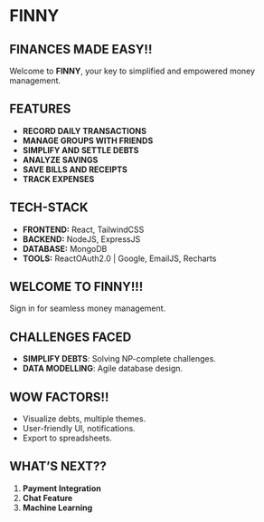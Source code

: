 # **FINNY**

## FINANCES MADE EASY!!
Welcome to **FINNY**, your key to simplified and empowered money management.

## FEATURES
- **RECORD DAILY TRANSACTIONS**
- **MANAGE GROUPS WITH FRIENDS**
- **SIMPLIFY AND SETTLE DEBTS**
- **ANALYZE SAVINGS**
- **SAVE BILLS AND RECEIPTS**
- **TRACK EXPENSES**

## TECH-STACK
- **FRONTEND:** React, TailwindCSS
- **BACKEND:** NodeJS, ExpressJS
- **DATABASE:** MongoDB
- **TOOLS:** ReactOAuth2.0 | Google, EmailJS, Recharts

## WELCOME TO **FINNY**!!!
Sign in for seamless money management.

## CHALLENGES FACED
- **SIMPLIFY DEBTS**: Solving NP-complete challenges.
- **DATA MODELLING**: Agile database design.

## WOW FACTORS!!
- Visualize debts, multiple themes.
- User-friendly UI, notifications.
- Export to spreadsheets.

## WHAT’S NEXT??
1. **Payment Integration**
2. **Chat Feature**
3. **Machine Learning**
